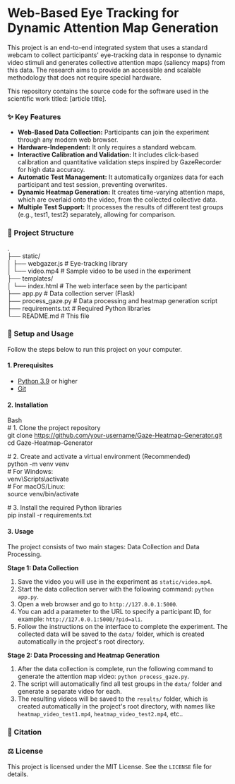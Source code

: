 # **Web-Based Eye Tracking for Dynamic Attention Map Generation**

This project is an end-to-end integrated system that uses a standard webcam to collect participants' eye-tracking data in response to dynamic video stimuli and generates collective attention maps (saliency maps) from this data. The research aims to provide an accessible and scalable methodology that does not require special hardware.

This repository contains the source code for the software used in the scientific work titled: \[article title\].

### **✨ Key Features**

* **Web-Based Data Collection:** Participants can join the experiment through any modern web browser.  
* **Hardware-Independent:** It only requires a standard webcam.  
* **Interactive Calibration and Validation:** It includes click-based calibration and quantitative validation steps inspired by GazeRecorder for high data accuracy.  
* **Automatic Test Management:** It automatically organizes data for each participant and test session, preventing overwrites.  
* **Dynamic Heatmap Generation:** It creates time-varying attention maps, which are overlaid onto the video, from the collected collective data.  
* **Multiple Test Support:** It processes the results of different test groups (e.g., test1, test2) separately, allowing for comparison.

### **📂 Project Structure**

.  
├── static/  
│   ├── webgazer.js     \# Eye-tracking library  
│   └── video.mp4       \# Sample video to be used in the experiment  
├── templates/  
│   └── index.html      \# The web interface seen by the participant  
├── app.py              \# Data collection server (Flask)  
├── process\_gaze.py     \# Data processing and heatmap generation script  
├── requirements.txt    \# Required Python libraries  
└── README.md           \# This file

### **🚀 Setup and Usage**

Follow the steps below to run this project on your computer.

#### **1\. Prerequisites**

* [Python 3.9](https://www.python.org/downloads/) or higher  
* [Git](https://git-scm.com/downloads/)

#### **2\. Installation**

Bash  
\# 1\. Clone the project repository  
git clone https://github.com/your-username/Gaze-Heatmap-Generator.git  
cd Gaze-Heatmap-Generator

\# 2\. Create and activate a virtual environment (Recommended)  
python \-m venv venv  
\# For Windows:  
venv\\Scripts\\activate  
\# For macOS/Linux:  
source venv/bin/activate

\# 3\. Install the required Python libraries  
pip install \-r requirements.txt

#### **3\. Usage**

The project consists of two main stages: Data Collection and Data Processing.

**Stage 1: Data Collection**

1. Save the video you will use in the experiment as `static/video.mp4`.  
2. Start the data collection server with the following command: `python app.py`.  
3. Open a web browser and go to `http://127.0.0.1:5000`.  
4. You can add a parameter to the URL to specify a participant ID, for example: `http://127.0.0.1:5000/?pid=ali`.  
5. Follow the instructions on the interface to complete the experiment. The collected data will be saved to the `data/` folder, which is created automatically in the project's root directory.

**Stage 2: Data Processing and Heatmap Generation**

1. After the data collection is complete, run the following command to generate the attention map video: `python process_gaze.py`.  
2. The script will automatically find all test groups in the `data/` folder and generate a separate video for each.  
3. The resulting videos will be saved to the `results/` folder, which is created automatically in the project's root directory, with names like `heatmap_video_test1.mp4`, `heatmap_video_test2.mp4`, etc..

### **📄 Citation**

### **⚖️ License**

This project is licensed under the MIT License. See the `LICENSE` file for details.

